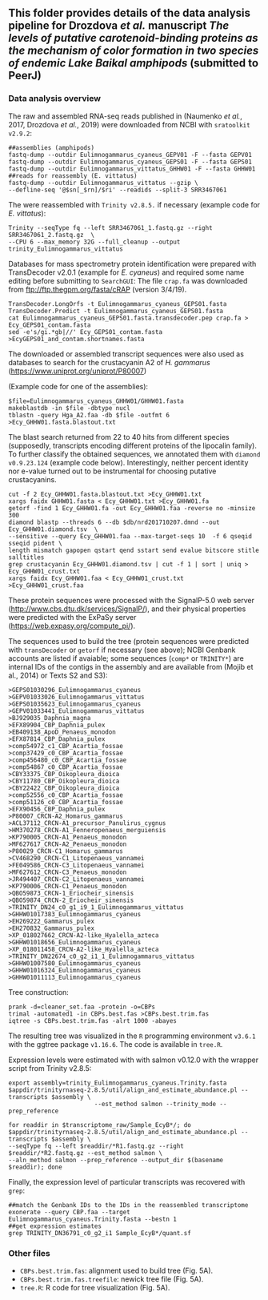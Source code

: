 

## This folder provides details of the data analysis pipeline for Drozdova *et al.* manuscript *The levels of putative carotenoid-binding proteins as the mechanism of color formation in two species of endemic Lake Baikal amphipods* (submitted to PeerJ)

### Data analysis overview

The raw and assembled RNA-seq reads published in (Naumenko *et al.*, 2017, Drozdova *et al.*, 2019) 
were downloaded from NCBI with `sratoolkit v2.9.2`: 

```
##assemblies (amphipods)
fastq-dump --outdir Eulimnogammarus_cyaneus_GEPV01 -F --fasta GEPV01
fastq-dump --outdir Eulimnogammarus_cyaneus_GEPS01 -F --fasta GEPS01
fastq-dump --outdir Eulimnogammarus_vittatus_GHHW01 -F --fasta GHHW01
##reads for reassembly (E. vittatus)
fastq-dump --outdir Eulimnogammarus_vittatus --gzip \ 
--defline-seq '@$sn[_$rn]/$ri' --readids --split-3 SRR3467061
```

The were reassembled with `Trinity v2.8.5.` if necessary (example code for *E. vittatus*): 

```
Trinity --seqType fq --left SRR3467061_1.fastq.gz --right SRR3467061_2.fastq.gz  \ 
--CPU 6 --max_memory 32G --full_cleanup --output trinity_Eulimnogammarus_vittatus
```

Databases for mass spectrometry protein identification were prepared with TransDecoder v2.0.1 (example for *E. cyaneus*) and required some name editing before submitting to `SearchGUI`:
The file `crap.fa` was downloaded from ftp://ftp.thegpm.org/fasta/cRAP (version 3/4/19).

```
TransDecoder.LongOrfs -t Eulimnogammarus_cyaneus_GEPS01.fasta
TransDecoder.Predict -t Eulimnogammarus_cyaneus_GEPS01.fasta
cat Eulimnogammarus_cyaneus_GEPS01.fasta.transdecoder.pep crap.fa > Ecy_GEPS01_contam.fasta
sed -e's/gi.*gb|//' Ecy_GEPS01_contam.fasta >EcyGEPS01_and_contam.shortnames.fasta
```

The downloaded or assembled transcript sequences were also used as databases to search for the crustacyanin A2 of *H. gammarus* (https://www.uniprot.org/uniprot/P80007)

(Example code for one of the assemblies): 
```
$file=Eulimnogammarus_cyaneus_GHHW01/GHHW01.fasta
makeblastdb -in $file -dbtype nucl
tblastn -query Hga_A2.faa -db $file -outfmt 6 >Ecy_GHHW01.fasta.blastout.txt
```

The blast search returned from 22 to 40 hits from different species (supposedly, transcripts encoding different proteins of the lipocalin family). To further classify the obtained sequences, we annotated them with `diamond v0.9.23.124` (example code below). 
Interestingly, neither percent identity nor e-value turned out to be instrumental for choosing putative crustacyanins.

```
cut -f 2 Ecy_GHHW01.fasta.blastout.txt >Ecy_GHHW01.txt
xargs faidx GHHW01.fasta < Ecy_GHHW01.txt >Ecy_GHHW01.fa
getorf -find 1 Ecy_GHHW01.fa -out Ecy_GHHW01.faa -reverse no -minsize 300
diamond blastp --threads 6 --db $db/nrd201710207.dmnd --out Ecy_GHHW01.diamond.tsv  \ 
--sensitive --query Ecy_GHHW01.faa --max-target-seqs 10  -f 6 qseqid sseqid pident \
length mismatch gapopen qstart qend sstart send evalue bitscore stitle salltitles
grep crustacyanin Ecy_GHHW01.diamond.tsv | cut -f 1 | sort | uniq > Ecy_GHHW01_crust.txt
xargs faidx Ecy_GHHW01.faa < Ecy_GHHW01_crust.txt >Ecy_GHHW01_crust.faa
```

These protein sequences were processed with the SignalP-5.0 web server (http://www.cbs.dtu.dk/services/SignalP/), and their physical properties were predicted with the ExPaSy server (https://web.expasy.org/compute_pi/).

The sequences used to build the tree (protein sequences were predicted with `transDecoder` or `getorf` if necessary (see above); NCBI Genbank accounts are listed if avaiable; some sequences (`comp*` or `TRINITY*`) are internal IDs of the contigs in the assembly and are available from (Mojib et al., 2014) or Texts S2 and S3): 
```
>GEPS01030296_Eulimnogammarus_cyaneus
>GEPV01033026_Eulimnogammarus_vittatus
>GEPS01035623_Eulimnogammarus_cyaneus
>GEPV01033441_Eulimnogammarus_vittatus
>BJ929035_Daphnia_magna
>EFX89904_CBP_Daphnia_pulex
>EB409138_ApoD_Penaeus_monodon
>EFX87814_CBP_Daphnia_pulex
>comp54972_c1_CBP_Acartia_fossae
>comp37429_c0_CBP_Acartia_fossae
>comp456480_c0_CBP_Acartia_fossae
>comp54867_c0_CBP_Acartia_fossae
>CBY33375_CBP_Oikopleura_dioica
>CBY11780_CBP_Oikopleura_dioica
>CBY22422_CBP_Oikopleura_dioica
>comp52556_c0_CBP_Acartia_fossae
>comp51126_c0_CBP_Acartia_fossae
>EFX90456_CBP_Daphnia_pulex
>P80007_CRCN-A2_Homarus_gammarus
>ACL37112_CRCN-A1_precursor_Panulirus_cygnus
>HM370278_CRCN-A1_Fenneropenaeus_merguiensis
>KP790005_CRCN-A1_Penaeus_monodon
>MF627617_CRCN-A2_Penaeus_monodon
>P80029_CRCN-C1_Homarus_gammarus
>CV468290_CRCN-C1_Litopenaeus_vannamei
>FE049586_CRCN-C3_Litopenaeus_vannamei
>MF627612_CRCN-C3_Penaeus_monodon
>JR494407_CRCN-C2_Litopenaeus_vannamei
>KP790006_CRCN-C1_Penaeus_monodon
>QBO59873_CRCN-1_Eriocheir_sinensis
>QBO59874_CRCN-2_Eriocheir_sinensis
>TRINITY_DN24_c0_g1_i9_1_Eulimnogammarus_vittatus
>GHHW01017383_Eulimnogammarus_cyaneus
>EH269222_Gammarus_pulex
>EH270832_Gammarus_pulex
>XP_018027662_CRCN-A2-like_Hyalella_azteca
>GHHW01018656_Eulimnogammarus_cyaneus
>XP_018011458_CRCN-A2-like_Hyalella_azteca
>TRINITY_DN22674_c0_g2_i1_1_Eulimnogammarus_vittatus
>GHHW01007580_Eulimnogammarus_cyaneus
>GHHW01016324_Eulimnogammarus_cyaneus
>GHHW01011113_Eulimnogammarus_cyaneus 
```

Tree construction: 
```
prank -d=cleaner_set.faa -protein -o=CBPs
trimal -automated1 -in CBPs.best.fas >CBPs.best.trim.fas 
iqtree -s CBPs.best.trim.fas -alrt 1000 -abayes
```

The resulting tree was visualized in the `R` programming environment `v3.6.1` with the ggtree package `v1.16.6`. The code is available in `tree.R`.

Expression levels were estimated with with salmon v0.12.0 with the wrapper script from Trinity v2.8.5:

```
export assembly=trinity_Eulimnogammarus_cyaneus.Trinity.fasta
$appdir/trinityrnaseq-2.8.5/util/align_and_estimate_abundance.pl --transcripts $assembly \
                        --est_method salmon --trinity_mode --prep_reference

for readdir in $transcriptome_raw/Sample_EcyB*/; do
$appdir/trinityrnaseq-2.8.5/util/align_and_estimate_abundance.pl --transcripts $assembly \
--seqType fq --left $readdir/*R1.fastq.gz --right $readdir/*R2.fastq.gz --est_method salmon \
--aln_method salmon --prep_reference --output_dir $(basename $readdir); done
```

Finally, the expression level of particular transcripts was recovered with `grep`:

```
##match the Genbank IDs to the IDs in the reassembled transcriptome
exonerate --query CBP.faa --target Eulimnogammarus_cyaneus.Trinity.fasta --bestn 1
##get expression estimates 
grep TRINITY_DN36791_c0_g2_i1 Sample_EcyB*/quant.sf
```


### Other files 

* `CBPs.best.trim.fas`: alignment used to build tree (Fig. 5A).
* `CBPs.best.trim.fas.treefile`: newick tree file (Fig. 5A).
* `tree.R`: R code for tree visualization (Fig. 5A).
